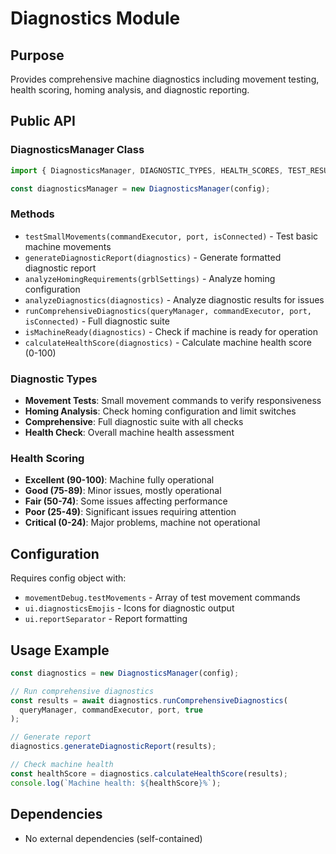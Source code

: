 # Diagnostics Module

## Purpose
Provides comprehensive machine diagnostics including movement testing, health scoring, homing analysis, and diagnostic reporting.

## Public API

### DiagnosticsManager Class
```javascript
import { DiagnosticsManager, DIAGNOSTIC_TYPES, HEALTH_SCORES, TEST_RESULTS } from './index.js';

const diagnosticsManager = new DiagnosticsManager(config);
```

### Methods
- `testSmallMovements(commandExecutor, port, isConnected)` - Test basic machine movements
- `generateDiagnosticReport(diagnostics)` - Generate formatted diagnostic report
- `analyzeHomingRequirements(grblSettings)` - Analyze homing configuration
- `analyzeDiagnostics(diagnostics)` - Analyze diagnostic results for issues
- `runComprehensiveDiagnostics(queryManager, commandExecutor, port, isConnected)` - Full diagnostic suite
- `isMachineReady(diagnostics)` - Check if machine is ready for operation
- `calculateHealthScore(diagnostics)` - Calculate machine health score (0-100)

### Diagnostic Types
- **Movement Tests**: Small movement commands to verify responsiveness
- **Homing Analysis**: Check homing configuration and limit switches
- **Comprehensive**: Full diagnostic suite with all checks
- **Health Check**: Overall machine health assessment

### Health Scoring
- **Excellent (90-100)**: Machine fully operational
- **Good (75-89)**: Minor issues, mostly operational
- **Fair (50-74)**: Some issues affecting performance
- **Poor (25-49)**: Significant issues requiring attention
- **Critical (0-24)**: Major problems, machine not operational

## Configuration
Requires config object with:
- `movementDebug.testMovements` - Array of test movement commands
- `ui.diagnosticsEmojis` - Icons for diagnostic output
- `ui.reportSeparator` - Report formatting

## Usage Example
```javascript
const diagnostics = new DiagnosticsManager(config);

// Run comprehensive diagnostics
const results = await diagnostics.runComprehensiveDiagnostics(
  queryManager, commandExecutor, port, true
);

// Generate report
diagnostics.generateDiagnosticReport(results);

// Check machine health
const healthScore = diagnostics.calculateHealthScore(results);
console.log(`Machine health: ${healthScore}%`);
```

## Dependencies
- No external dependencies (self-contained)